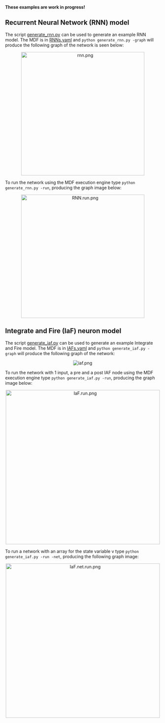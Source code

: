 **These examples are work in progress!**

## Recurrent Neural Network (RNN) model

The script [generate_rnn.py](generate_rnn.py) can be used to generate an example RNN model. The MDF is in [RNNs.yaml](RNNs.yaml) and `python generate_rnn.py -graph` will produce the following graph of the network is seen below:

<p align="center"><img src="rnn.png" alt="rnn.png" height="400"></p>

To run the network using the MDF execution engine type `python generate_rnn.py -run`, producing the graph image below:

<p align="center"><img src="RNN.run.png" alt="RNN.run.png" height="400"></p>


## Integrate and Fire (IaF) neuron model

The script [generate_iaf.py](generate_iaf.py) can be used to generate an example Integrate and Fire model. The MDF is in [IAFs.yaml](IAFs.yaml) and `python generate_iaf.py -graph` will produce the following graph of the network:

<p align="center"><img src="iaf.png" alt="iaf.png"></p>

To run the network with 1 input, a pre and a post IAF node using the MDF execution engine type `python generate_iaf.py -run`, producing the graph image below:

<p align="center"><img src="IaF.run.png" alt="IaF.run.png" height="500"></p>

To run a network with an array for the state variable v type `python generate_iaf.py -run -net`, producing the following graph image:

<p align="center"><img src="IaF.net.run.png" alt="IaF.net.run.png" height="500"></p>

